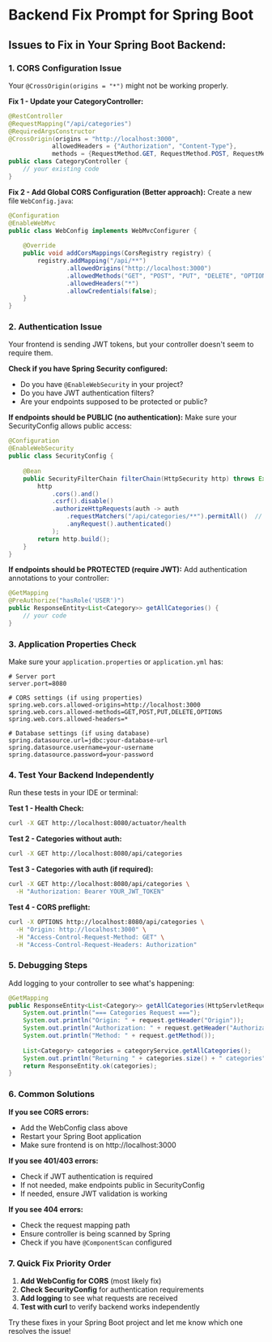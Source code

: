 # Backend Fix Prompt for Spring Boot

## Issues to Fix in Your Spring Boot Backend:

### 1. **CORS Configuration Issue**
Your `@CrossOrigin(origins = "*")` might not be working properly. 

**Fix 1 - Update your CategoryController:**
```java
@RestController
@RequestMapping("/api/categories")
@RequiredArgsConstructor
@CrossOrigin(origins = "http://localhost:3000", 
            allowedHeaders = {"Authorization", "Content-Type"},
            methods = {RequestMethod.GET, RequestMethod.POST, RequestMethod.PUT, RequestMethod.DELETE, RequestMethod.OPTIONS})
public class CategoryController {
    // your existing code
}
```

**Fix 2 - Add Global CORS Configuration (Better approach):**
Create a new file `WebConfig.java`:
```java
@Configuration
@EnableWebMvc
public class WebConfig implements WebMvcConfigurer {
    
    @Override
    public void addCorsMappings(CorsRegistry registry) {
        registry.addMapping("/api/**")
                .allowedOrigins("http://localhost:3000")
                .allowedMethods("GET", "POST", "PUT", "DELETE", "OPTIONS")
                .allowedHeaders("*")
                .allowCredentials(false);
    }
}
```

### 2. **Authentication Issue**
Your frontend is sending JWT tokens, but your controller doesn't seem to require them.

**Check if you have Spring Security configured:**
- Do you have `@EnableWebSecurity` in your project?
- Do you have JWT authentication filters?
- Are your endpoints supposed to be protected or public?

**If endpoints should be PUBLIC (no authentication):**
Make sure your SecurityConfig allows public access:
```java
@Configuration
@EnableWebSecurity
public class SecurityConfig {
    
    @Bean
    public SecurityFilterChain filterChain(HttpSecurity http) throws Exception {
        http
            .cors().and()
            .csrf().disable()
            .authorizeHttpRequests(auth -> auth
                .requestMatchers("/api/categories/**").permitAll()  // Allow public access
                .anyRequest().authenticated()
            );
        return http.build();
    }
}
```

**If endpoints should be PROTECTED (require JWT):**
Add authentication annotations to your controller:
```java
@GetMapping
@PreAuthorize("hasRole('USER')")
public ResponseEntity<List<Category>> getAllCategories() {
    // your code
}
```

### 3. **Application Properties Check**
Make sure your `application.properties` or `application.yml` has:
```properties
# Server port
server.port=8080

# CORS settings (if using properties)
spring.web.cors.allowed-origins=http://localhost:3000
spring.web.cors.allowed-methods=GET,POST,PUT,DELETE,OPTIONS
spring.web.cors.allowed-headers=*

# Database settings (if using database)
spring.datasource.url=jdbc:your-database-url
spring.datasource.username=your-username
spring.datasource.password=your-password
```

### 4. **Test Your Backend Independently**
Run these tests in your IDE or terminal:

**Test 1 - Health Check:**
```bash
curl -X GET http://localhost:8080/actuator/health
```

**Test 2 - Categories without auth:**
```bash
curl -X GET http://localhost:8080/api/categories
```

**Test 3 - Categories with auth (if required):**
```bash
curl -X GET http://localhost:8080/api/categories \
  -H "Authorization: Bearer YOUR_JWT_TOKEN"
```

**Test 4 - CORS preflight:**
```bash
curl -X OPTIONS http://localhost:8080/api/categories \
  -H "Origin: http://localhost:3000" \
  -H "Access-Control-Request-Method: GET" \
  -H "Access-Control-Request-Headers: Authorization"
```

### 5. **Debugging Steps**
Add logging to your controller to see what's happening:

```java
@GetMapping
public ResponseEntity<List<Category>> getAllCategories(HttpServletRequest request) {
    System.out.println("=== Categories Request ===");
    System.out.println("Origin: " + request.getHeader("Origin"));
    System.out.println("Authorization: " + request.getHeader("Authorization"));
    System.out.println("Method: " + request.getMethod());
    
    List<Category> categories = categoryService.getAllCategories();
    System.out.println("Returning " + categories.size() + " categories");
    return ResponseEntity.ok(categories);
}
```

### 6. **Common Solutions**

**If you see CORS errors:**
- Add the WebConfig class above
- Restart your Spring Boot application
- Make sure frontend is on http://localhost:3000

**If you see 401/403 errors:**
- Check if JWT authentication is required
- If not needed, make endpoints public in SecurityConfig
- If needed, ensure JWT validation is working

**If you see 404 errors:**
- Check the request mapping path
- Ensure controller is being scanned by Spring
- Check if you have `@ComponentScan` configured

### 7. **Quick Fix Priority Order**
1. **Add WebConfig for CORS** (most likely fix)
2. **Check SecurityConfig** for authentication requirements
3. **Add logging** to see what requests are received
4. **Test with curl** to verify backend works independently

Try these fixes in your Spring Boot project and let me know which one resolves the issue!